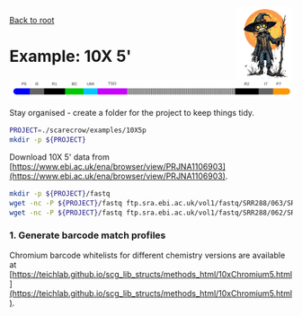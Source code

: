 <img style="float:right;width:100px;" src="../img/scarecrow.png" alt="scarecrow"/>

[Back to root](root.md)

# Example: 10X 5'

<picture>
  <source media="(prefers-color-scheme: dark)" srcset="../img/10X5p_dark.svg">
  <img alt="Chromium 10X 5' library structure" src="../img/10X5p_light.svg">
</picture>

Stay organised - create a folder for the project to keep things tidy.

```bash
PROJECT=./scarecrow/examples/10X5p
mkdir -p ${PROJECT}
```

Download 10X 5' data from [https://www.ebi.ac.uk/ena/browser/view/PRJNA1106903](https://www.ebi.ac.uk/ena/browser/view/PRJNA1106903).

```bash
mkdir -p ${PROJECT}/fastq
wget -nc -P ${PROJECT}/fastq ftp.sra.ebi.ac.uk/vol1/fastq/SRR288/063/SRR28867563/SRR28867563.fastq.gz
wget -nc -P ${PROJECT}/fastq ftp.sra.ebi.ac.uk/vol1/fastq/SRR288/062/SRR28867562/SRR28867562.fastq.gz
```

### 1. Generate barcode match profiles

Chromium barcode whitelists for different chemistry versions are available at [https://teichlab.github.io/scg_lib_structs/methods_html/10xChromium5.html](https://teichlab.github.io/scg_lib_structs/methods_html/10xChromium5.html).